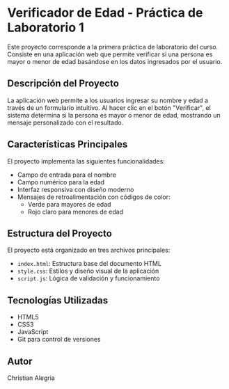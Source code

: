 # Verificador de Edad - Práctica de Laboratorio 1

Este proyecto corresponde a la primera práctica de laboratorio del curso. Consiste en una aplicación web que permite verificar si una persona es mayor o menor de edad basándose en los datos ingresados por el usuario.

## Descripción del Proyecto

La aplicación web permite a los usuarios ingresar su nombre y edad a través de un formulario intuitivo. Al hacer clic en el botón "Verificar", el sistema determina si la persona es mayor o menor de edad, mostrando un mensaje personalizado con el resultado.

## Características Principales

El proyecto implementa las siguientes funcionalidades:

- Campo de entrada para el nombre
- Campo numérico para la edad
- Interfaz responsiva con diseño moderno
- Mensajes de retroalimentación con códigos de color:
  - Verde para mayores de edad
  - Rojo claro para menores de edad

## Estructura del Proyecto

El proyecto está organizado en tres archivos principales:

- `index.html`: Estructura base del documento HTML
- `style.css`: Estilos y diseño visual de la aplicación
- `script.js`: Lógica de validación y funcionamiento

## Tecnologías Utilizadas

- HTML5
- CSS3
- JavaScript
- Git para control de versiones

## Autor

Christian Alegria
